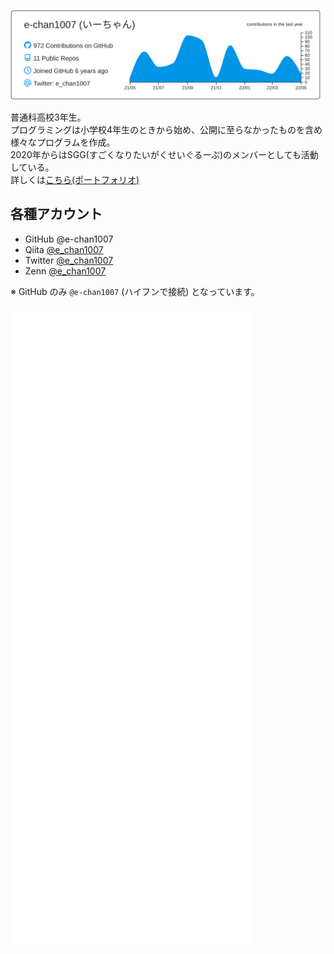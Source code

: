 [![](https://raw.githubusercontent.com/e-chan1007/e-chan1007/main/profile-summary-card-output/e_chan1007/0-profile-details.svg)](https://github.com/vn7n24fzkq/github-profile-summary-cards)

普通科高校3年生。<br>
プログラミングは小学校4年生のときから始め、公開に至らなかったものを含め様々なプログラムを作成。<br>
2020年からはSGG(すごくなりたいがくせいぐるーぷ)のメンバーとしても活動している。<br>
詳しくは[こちら(ポートフォリオ)](https://e-chan.cf/)

## 各種アカウント

- GitHub @e-chan1007
- Qiita [@e_chan1007](https://qiita.com/e_chan1007)
- Twitter [@e_chan1007](https://twitter.com/e_chan1007)
- Zenn [@e_chan1007](https://zenn.dev/e_chan1007)

※ GitHub のみ `@e-chan1007` (ハイフンで接続) となっています。

![](https://raw.githubusercontent.com/e-chan1007/e-chan1007/main/github-metrics.svg)
